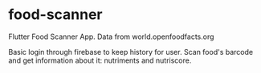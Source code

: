 # food-scanner
Flutter Food Scanner App. Data from world.openfoodfacts.org


Basic login through firebase to keep history for user. 
Scan food's barcode and get information about it: nutriments and nutriscore. 
